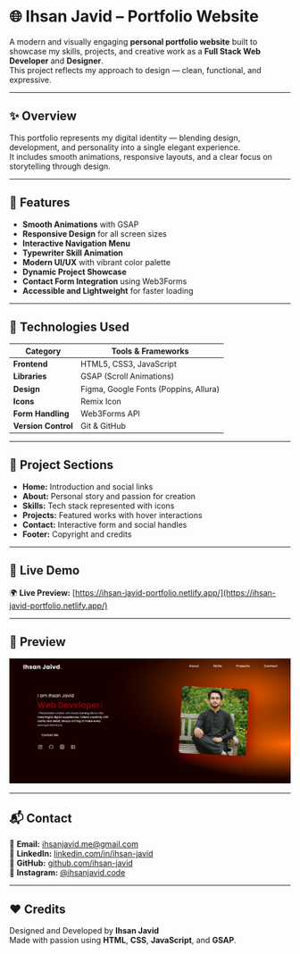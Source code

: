 # 🌐 Ihsan Javid – Portfolio Website

A modern and visually engaging **personal portfolio website** built to showcase my skills, projects, and creative work as a **Full Stack Web Developer** and **Designer**.  
This project reflects my approach to design — clean, functional, and expressive.

---

## ✨ Overview

This portfolio represents my digital identity — blending design, development, and personality into a single elegant experience.  
It includes smooth animations, responsive layouts, and a clear focus on storytelling through design.

---

## 🎨 Features

- **Smooth Animations** with GSAP  
- **Responsive Design** for all screen sizes  
- **Interactive Navigation Menu**  
- **Typewriter Skill Animation**  
- **Modern UI/UX** with vibrant color palette  
- **Dynamic Project Showcase**  
- **Contact Form Integration** using Web3Forms  
- **Accessible and Lightweight** for faster loading  

---

## 🧠 Technologies Used

| Category | Tools & Frameworks |
|-----------|--------------------|
| **Frontend** | HTML5, CSS3, JavaScript |
| **Libraries** | GSAP (Scroll Animations) |
| **Design** | Figma, Google Fonts (Poppins, Allura) |
| **Icons** | Remix Icon |
| **Form Handling** | Web3Forms API |
| **Version Control** | Git & GitHub |

---

## 🧩 Project Sections

- **Home:** Introduction and social links  
- **About:** Personal story and passion for creation  
- **Skills:** Tech stack represented with icons  
- **Projects:** Featured works with hover interactions  
- **Contact:** Interactive form and social handles  
- **Footer:** Copyright and credits  

---

## 🚀 Live Demo

🌍 **Live Preview:** [https://ihsan-javid-portfolio.netlify.app/](https://ihsan-javid-portfolio.netlify.app/)

---

## 📸 Preview

![Portfolio Screenshot](./assets/screenshot.png)

---

## 📬 Contact

📧 **Email:** [ihsanjavid.me@gmail.com](mailto:ihsanjavid.me@gmail.com)  
💼 **LinkedIn:** [linkedin.com/in/ihsan-javid](https://www.linkedin.com/in/ihsan-javid)  
🐙 **GitHub:** [github.com/ihsan-javid](https://github.com/ihsan-javid)  
📸 **Instagram:** [@ihsanjavid.code](https://www.instagram.com/ihsanjavid.code/)

---

## ❤️ Credits

Designed and Developed by **Ihsan Javid**  
Made with passion using **HTML**, **CSS**, **JavaScript**, and **GSAP**.
